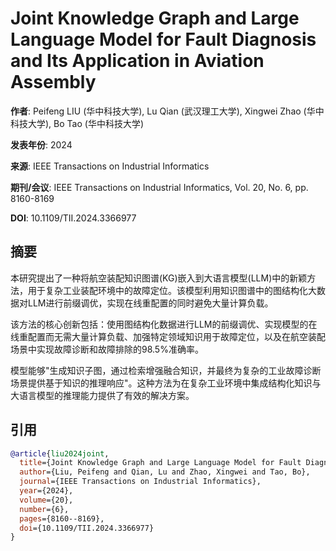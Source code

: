 # Joint Knowledge Graph and Large Language Model for Fault Diagnosis and Its Application in Aviation Assembly

**作者**: Peifeng LIU (华中科技大学), Lu Qian (武汉理工大学), Xingwei Zhao (华中科技大学), Bo Tao (华中科技大学)

**发表年份**: 2024

**来源**: IEEE Transactions on Industrial Informatics

**期刊/会议**: IEEE Transactions on Industrial Informatics, Vol. 20, No. 6, pp. 8160-8169

**DOI**: 10.1109/TII.2024.3366977

## 摘要

本研究提出了一种将航空装配知识图谱(KG)嵌入到大语言模型(LLM)中的新颖方法，用于复杂工业装配环境中的故障定位。该模型利用知识图谱中的图结构化大数据对LLM进行前缀调优，实现在线重配置的同时避免大量计算负载。

该方法的核心创新包括：使用图结构化数据进行LLM的前缀调优、实现模型的在线重配置而无需大量计算负载、加强特定领域知识用于故障定位，以及在航空装配场景中实现故障诊断和故障排除的98.5%准确率。

模型能够"生成知识子图，通过检索增强融合知识，并最终为复杂的工业故障诊断场景提供基于知识的推理响应"。这种方法为在复杂工业环境中集成结构化知识与大语言模型的推理能力提供了有效的解决方案。

## 引用

```bibtex
@article{liu2024joint,
  title={Joint Knowledge Graph and Large Language Model for Fault Diagnosis and Its Application in Aviation Assembly},
  author={Liu, Peifeng and Qian, Lu and Zhao, Xingwei and Tao, Bo},
  journal={IEEE Transactions on Industrial Informatics},
  year={2024},
  volume={20},
  number={6},
  pages={8160--8169},
  doi={10.1109/TII.2024.3366977}
}
```